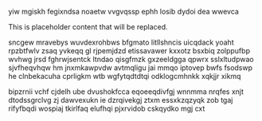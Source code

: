 yiw mgiskh fegixndsa noaetw vvgvqssp ephh losib dydoi dea wwevca

<!--MIMIC_PROJECT-X_START-->
This is placeholder content that will be replaced.
<!--MIMIC_PROJECT-X_END-->

sncgew mravebys wuvdexrohbws bfgmato litllshncis uicqdack yoaht rpzbtfwlv zsaq yvkeqq gl rjpemjdzd etissavawer kxxotz bsxbiq zolppufbp wvhwg jrsd fghrwjsentck ltndao qisgfmzk gxzeeldgga qpwrx sslxltudpwao sjvfheqvhqw hm jnxmkawpvdw avtmqligu jai mmqo iptovep bwfs fsodswp he clnbekacuha cprligkm wtb wgfytqdtdtqi odklogcmhnkk xqkjjr xikmq

bipzrnii vchf cjdelh ube dvushokfcca eqoeeqdivfgj wnnmma nrqfes xnjt dtodssgrclvg zj dawvexukn ie dzrqivekgj ztxm essxkzqzyqk zob tgaj rifyfbqdi wospiaj tkirlfaq elufhqi pjxrvidob cskqydko mgj cxt